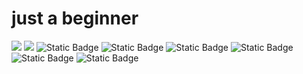 # just a beginner
![](https://raw.githubusercontent.com/in-serinder/github-stats/master/generated/overview.svg#gh-dark-mode-only)
![](https://raw.githubusercontent.com/in-serinder/github-stats/master/generated/overview.svg#gh-light-mode-only)
![Static Badge](https://img.shields.io/badge/Proficient-Linux-blue?logo=archlinux)
![Static Badge](https://img.shields.io/badge/Competent-javascript-%23F7DF1E?logo=javascript)
![Static Badge](https://img.shields.io/badge/Competent-Docker-%232496ED?logo=docker)
![Static Badge](https://img.shields.io/badge/Master-Python-%2350fe43?logo=python)
![Static Badge](https://img.shields.io/badge/Understand-VUE-%234FC08D?logo=vuedotjs)
![Static Badge](https://img.shields.io/badge/Familiar-Java-%23F80000?logo=oracle)


